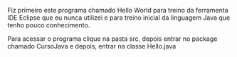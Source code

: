 Fiz primeiro este programa chamado Hello World para treino da ferramenta IDE Eclipse que eu nunca utilizei e para treino inicial da linguagem Java que tenho pouco conhecimento.

Para acessar o programa clique na pasta src, depois entrar no package chamado CursoJava e depois, entrar na classe Hello.java
